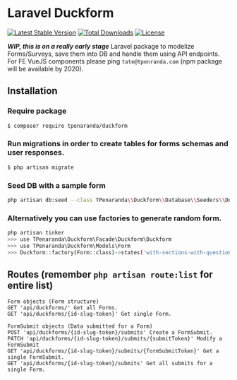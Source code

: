 # Laravel Duckform

[![Latest Stable Version](https://poser.pugx.org/tpenaranda/duckform/v/stable)](https://packagist.org/packages/tpenaranda/duckform) [![Total Downloads](https://poser.pugx.org/tpenaranda/duckform/downloads)](https://packagist.org/packages/tpenaranda/duckform) [![License](https://poser.pugx.org/tpenaranda/duckform/license)](https://packagist.org/packages/tpenaranda/duckform)

***WIP, this is on a really early stage***
Laravel package to modelize Forms/Surveys, save them into DB and handle them using API endpoints.
For FE VueJS components please ping `tate@tpenranda.com` (npm package will be available by 2020).

## Installation

### Require package
```bash
$ composer require tpenaranda/duckform
```

### Run migrations in order to create tables for forms schemas and user responses.
```bash
$ php artisan migrate
```

### Seed DB with a sample form
```bash
php artisan db:seed --class TPenaranda\\Duckform\\Database\\Seeders\\DuckformSeeder
```

### Alternatively you can use factories to generate random form.
```bash
php artisan tinker
>>> use TPenaranda\Duckform\Facade\Duckform\Duckform
>>> use TPenaranda\Duckform\Models\Form
>>> Duckform::factory(Form::class)->states('with-sections-with-questions-with-possible-answers')->create()
```

## Routes (remember `php artisan route:list` for entire list)
```
Form objects (Form structure)
GET 'api/duckforms/' Get all Forms.
GET 'api/duckforms/{id-slug-token}' Get single Form.

FormSubmit objects (Data submitted for a Form)
POST 'api/duckforms/{id-slug-token}/submits' Create a FormSubmit.
PATCH 'api/duckforms/{id-slug-token}/submits/{submitToken}' Modify a FormSubmit
GET 'api/duckforms/{id-slug-token}/submits/{formSubmitToken}' Get a single FormSubmit.
GET 'api/duckforms/{id-slug-token}/submits' Get all submits for a single Form.
```
